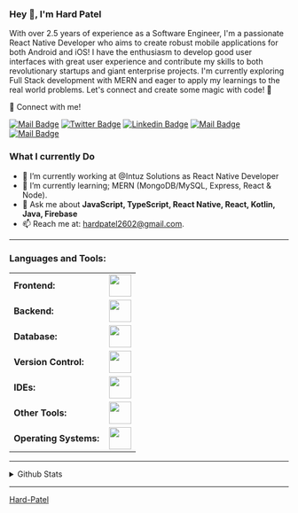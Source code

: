 ### Hey 👋, I'm Hard Patel

With over 2.5 years of experience as a Software Engineer, I'm a passionate React Native Developer who aims to create robust mobile applications for both Android and iOS! I have the enthusiasm to develop good user interfaces with great user experience and contribute my skills to both revolutionary startups and giant enterprise projects. I'm currently exploring Full Stack development with MERN and eager to apply my learnings to the real world problems. Let's connect and create some magic with code! 🚀

📨 Connect with me!

[![Mail Badge](https://img.shields.io/badge/-Hard_Patel-c0392b?style=flat&labelColor=c0392b&logo=gmail&logoColor=white)](mailto:hardpatel2602@gmail.com)
[![Twitter Badge](https://img.shields.io/badge/-Hard_Patel-000000?style=flat&labelColor=0000000&logo=x&logoColor=white)](https://x.com/Hardpatel2602)
[![Linkedin Badge](https://img.shields.io/badge/-Hard_Patel-0e76a8?style=flat&labelColor=0e76a8&logo=linkedin&logoColor=white)](https://www.linkedin.com/in/hard-patel-b0b508215/)
[![Mail Badge](https://img.shields.io/badge/-@hardpatel2626-e84393?style=flat&labelColor=e84393&logo=instagram&logoColor=white)](https://instagram.com/hardpatel2626)
[![Mail Badge](https://img.shields.io/badge/-Hard_Patel-2b3137?style=flat&labelColor=2b3137&logo=github&logoColor=white)](https://github.com/Hard-Patel)

### What I currently Do

- 🔭 I’m currently working at @Intuz Solutions as React Native Developer
- 🌱 I’m currently learning; MERN (MongoDB/MySQL, Express, React & Node).
- 💬 Ask me about **JavaScript, TypeScript, React Native, React, Kotlin, Java, Firebase**
- 📫 Reach me at: hardpatel2602@gmail.com.

<link rel="stylesheet" type='text/css' href="https://cdn.jsdelivr.net/gh/devicons/devicon@latest/devicon.min.css" />

------
<h3 align="left">Languages and Tools:</h3>
<table>
    <tr>
        <td style="font-weight: bold; padding-right: 10px; vertical-align: center;">Frontend:</td>
        <td><img height="40" src="https://skillicons.dev/icons?i=react,js,ts,androidstudio,apple,kotlin,java,styledcomponents,sentry,figma"/></td>
    </tr>
    <tr>
        <td style="font-weight: bold; padding-right: 10px; vertical-align: center; border: none;">Backend:</td>
        <td><img height="40" src="https://skillicons.dev/icons?i=nodejs,express,prisma"/></td>
    </tr>
    <tr>
        <td style="font-weight: bold; padding-right: 10px; vertical-align: center; border: none;">Database:</td>
        <td><img height="40" src="https://skillicons.dev/icons?i=mysql,postgresql,mongodb"/></td>
    </tr>
    <tr>
        <td style="font-weight: bold; padding-right: 10px; vertical-align: center; border: none;">Version Control:</td>
        <td><img height="40" src="https://skillicons.dev/icons?i=git,github"/></td>
    </tr>
    <tr>
        <td style="font-weight: bold; padding-right: 10px; vertical-align: center; border: none;">IDEs:</td>
        <td><img height="40" src="https://skillicons.dev/icons?i=vscode,androidstudio,apple"/></td>
    </tr>
    <tr>
        <td style="font-weight: bold; padding-right: 10px; vertical-align: center; border: none;">Other Tools:</td>
        <td><img height="40" src="https://skillicons.dev/icons?i=npm,redux,postman,firebase,bash,gcp,githubactions,gradle"/></td>
    </tr>
    <tr>
        <td style="font-weight: bold; padding-right: 10px; vertical-align: center; border: none;">Operating Systems:</td>
        <td><img height="40" src="https://skillicons.dev/icons?i=windows"/></td>
    </tr>
</table>

------

<details>
<summary>
  Github Stats
</summary>

<br >

![Hard's github stats](https://github-readme-stats-iota-snowy-99.vercel.app/api?username=Hard-Patel&count_private=true&show_icons=true&locale=en&include_all_commits=true)
![Hard's top-langs stats](https://github-readme-stats-iota-snowy-99.vercel.app/api/top-langs?username=Hard-Patel&count_private=true&show_icons=true&locale=en&include_all_commits=true&layout=compact) 

[![Hard's GitHub Streak](https://github-readme-streak-stats.herokuapp.com?user=Hard-Patel)](https://git.io/streak-stats)
</details>

------

[Hard-Patel](https://github.com/Hard-Patel)
